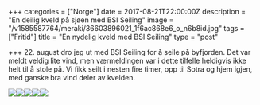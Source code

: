 +++
categories = ["Norge"]
date = 2017-08-21T22:00:00Z
description = "En deilig kveld på sjøen med BSI Seiling"
image = "/v1585587764/meraki/36603896021_1f6ac868e6_o_n6b8id.jpg"
tags = ["Fritid"]
title = "En nydelig kveld med BSI Seiling"
type = "post"

+++
22\. august dro jeg ut med BSI Seiling for å seile på byfjorden. Det var meldt veldig lite vind, men værmeldingen var i dette tilfelle heldigvis ikke helt til å stole på. Vi fikk seilt i nesten fire timer, opp til Sotra og hjem igjen, med ganske bra vind deler av kvelden.

![](https://res.cloudinary.com/meraki-images/image/upload/w_650,q_auto,f_auto/v1585683788/meraki/bsi_seiling_august-4_oadrge.jpg)![](https://res.cloudinary.com/meraki-images/image/upload/w_650,q_auto,f_auto/v1585683794/meraki/bsi_seiling_august-6_pgcout.jpg)![](https://res.cloudinary.com/meraki-images/image/upload/w_650,q_auto,f_auto/v1585683798/meraki/bsi_seiling_august-5_gw9fei.jpg)![](https://res.cloudinary.com/meraki-images/image/upload/w_650,q_auto,f_auto/v1585683813/meraki/bsi_seiling_august-14_kchkq1.jpg)![](https://res.cloudinary.com/meraki-images/image/upload/w_650,q_auto,f_auto/v1585683818/meraki/bsi_seiling_august-20_sy0mvu.jpg)